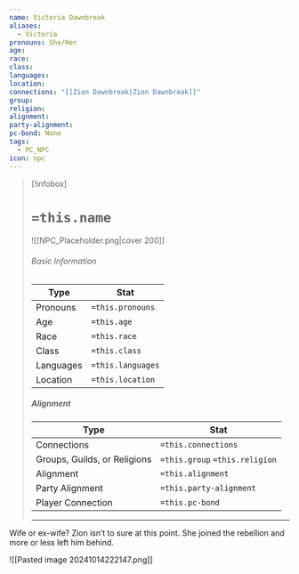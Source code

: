 ```yaml
---
name: Victoria Dawnbreak
aliases:
  - Victoria
pronouns: She/Her
age: 
race: 
class: 
languages: 
location: 
connections: "[[Zion Dawnbreak|Zion Dawnbreak]]"
group: 
religion: 
alignment: 
party-alignment: 
pc-bond: None
tags:
  - PC_NPC
icon: npc
---
```

> [!infobox]
> # `=this.name` 
> ![[NPC_Placeholder.png|cover 200]]
> ###### Basic Information
> | Type | Stat |
> | ---- | ---- |
> | Pronouns | `=this.pronouns` |
> | Age | `=this.age` |
> |  Race | `=this.race` |
> |  Class    | `=this.class`   |
> |  Languages | `=this.languages` |
> | Location | `=this.location` |
>
> ##### Alignment
> | Type | Stat |
> | ---- | ---- |
> | Connections| `=this.connections` |
> | Groups, Guilds, or Religions | `=this.group` `=this.religion`|
> | Alignment| `=this.alignment` |
> | Party Alignment| `=this.party-alignment` |
> | Player Connection| `=this.pc-bond` |
> ---

Wife or ex-wife? Zion isn’t to sure at this point. She joined the rebellion and more or less left him behind. 

![[Pasted image 20241014222147.png]]